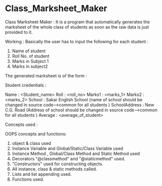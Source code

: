 # Class_Marksheet_Maker

Class Marksheet Maker :
It is a program that automatically generates the marksheet of the whole class of students as soon as the raw data is just provided to it.

Working : 
Basically the user has to input the following for each student :
1. Name of student
2. Roll No. of student
3. Marks in Subject 1
4. Marks in subject2

The generated marksheet is of the form : 

Student credentials :

Name : <Student_name>
Roll : <roll_no>
Marks1 : <marks_1>
Marks2 : <marks_2>
School : Sakar English School (name of school should be changed in source code-->common for all students )
SchoolAddress : New C.G. Road (Address of school should be changed in source code-->common for all students )
Average : <average_of_student>


Concepts used :

OOPS concepts and functions: 
1. object & class used
2. Instance Variable and Global/Static/Class Variable used
3. Instance Method , Global/Class Method and Static Method used
4. Decorators "@classmethod" and "@staticmethod" used.
5. "Constructors" used for constructing objects.
6. All instance, class & static methods called.
7. Lists and list appending used.
8. Functions used.
